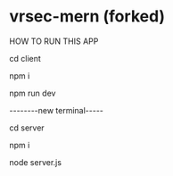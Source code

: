 # vrsec-mern (forked)



HOW TO RUN THIS APP


cd client 

npm i

npm run dev


--------new terminal-----



cd server 


npm i

node server.js


